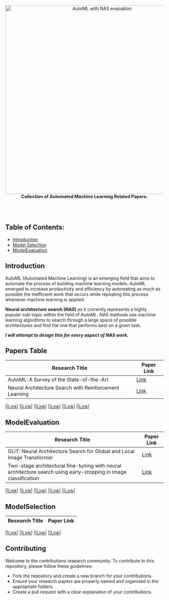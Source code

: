 <div align="center">
  <img src="https://github.com/pritomsh/AutoML-NeuralArchitectureSearch-Papers/blob/master/images/AutoML.png" alt="AutoML with NAS evaluation" width="600"><br>
  <strong>
    Collection of Automated Machine Learning Related Papers.
  </strong>
</div>
<br>
<p align="center">
   <a href="https://pritomsh.github.io" target="_blank"><img alt="" src="https://img.shields.io/badge/Website-EA4C89?style=normal&logo=dribbble&logoColor=white" style="vertical-align:center" /></a>
  <a href="https://github.com/pritomsh" target="_blank"><img alt="" src="https://img.shields.io/badge/GitHub-181717?style=normal&logo=github&logoColor=white" style="vertical-align:center" /></a>
  <a href="https://www.linkedin.com/in/pritomsh/" target="_blank"><img alt="" src="https://img.shields.io/badge/LinkedIn-0077B5?style=normal&logo=linkedin&logoColor=white" style="vertical-align:center" /></a>
  <a href="https://www.researchgate.net/profile/Pritom_Saha4" target="_blank"><img alt="" src="https://img.shields.io/badge/ResearchGate-00CCBB?style=normal&logo=researchgate&logoColor=white" style="vertical-align:center" /></a>
  <a href="https://www.kaggle.com/pritomsh" target="_blank"><img alt="" src="https://img.shields.io/badge/Kaggle-20BEFF?style=normal&logo=kaggle&logoColor=white" style="vertical-align:center" /></a>
</p>


## Table of Contents:
- [Introduction](#introduction)
- [Model Selection](#modelselection)
- [ModelEvaluation](#modelevaluation)





## Introduction
AutoML (Automated Machine Learning) is an emerging field that aims to automate the process of building machine learning models. AutoML emerged to increase productivity and efficiency by automating as much as possible the inefficient work that occurs while repeating this process whenever machine learning is applied.


**Neural architecture search (NAS)** as it currently represents a highly popular sub-topic within the field of AutoML. NAS methods use machine learning algorithms to search through a large space of possible architectures and find the one that performs best on a given task. 

***I will attempt to design this for every aspect of NAS work.***





## Papers Table

| Research Title | Paper Link |
|----------------------------------------|--------|
|AutoML: A Survey of the State-of-the-Art|[Link](https://www.sciencedirect.com/science/article/abs/pii/S0950705120307516?via%3Dihub)|
|Neural Architecture Search with Reinforcement Learning|[Link](https://arxiv.org/abs/1611.01578)|


||[Link]()|
||[Link]()|
||[Link]()|
||[Link]()|
||[Link]()|
||[Link]()|



## ModelEvaluation

| Research Title | Paper Link |
|----------------------------------------|--------|
|GLiT: Neural Architecture Search for Global and Local Image Transformer|[Link](https://arxiv.org/abs/2107.02960)|
|Two-stage architectural fine-tuning with neural architecture search using early-stopping in image classification|[Link](https://arxiv.org/abs/2202.08604)|

||[Link]()|
||[Link]()|
||[Link]()|
||[Link]()|
||[Link]()|



## ModelSelection
| Research Title | Paper Link |
|----------------------------------------|--------|


||[Link]()|
||[Link]()|
||[Link]()|
||[Link]()|


    
## Contributing
Welcome to the contributions research community. To contribute to this repository, please follow these guidelines:
- Fork the repository and create a new branch for your contributions.
- Ensure your research papers are properly named and organized in the appropriate folders.
- Create a pull request with a clear explanation of your contributions.
